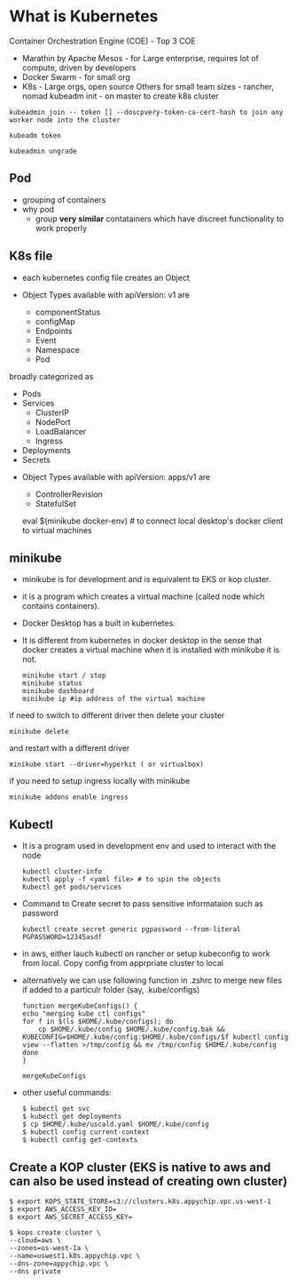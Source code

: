 # What is Kubernetes

Container Orchestration Engine (COE) -
Top 3 COE

- Marathin by Apache Mesos - for Large enterprise, requires lot of compute, driven by developers
- Docker Swarm - for small org
- K8s - Large orgs, open source
  Others for small team sizes - rancher, nomad kubeadm init - on master to create k8s cluster

```
kubeadmin join -- token [] --doscpvery-token-ca-cert-hash to join any worker node into the cluster

kubeadm token

kubeadmin ungrade
```

## Pod

- grouping of containers
- why pod
  - group **very similar** contatainers which have discreet functionality to work properly

## K8s file

- each kubernetes config file creates an Object
- Object Types available with apiVersion: v1 are

  - componentStatus
  - configMap
  - Endpoints
  - Event
  - Namespace
  - Pod

broadly categorized as

- Pods
- Services
  - ClusterIP
  - NodePort
  - LoadBalancer
  - Ingress
- Deployments
- Secrets

* Object Types available with apiVersion: apps/v1 are

  - ControllerRevision
  - StatefulSet

  eval \$(minikube docker-env) # to connect local desktop's docker client to virtual machines

## minikube

- minikube is for development and is equivalent to EKS or kop cluster.
- it is a program which creates a virtual machine (called node which contains containers).
- Docker Desktop has a built in kubernetes.
- It is different from kubernetes in docker desktop in the sense that docker creates a virtual machine when it is installed with minikube it is not.

  ```
  minikube start / stop
  minikube status
  minikube dashboard
  minikube ip #ip address of the virtual machine
  ```

if need to switch to different driver then delete your cluster

```
minikube delete
```

and restart with a different driver

```
minikube start --driver=hyperkit ( or virtualbox)
```

if you need to setup ingress locally with minikube

```
minikube addons enable ingress
```

## Kubectl

- It is a program used in development env and used to interact with the node

  ```
  kubectl cluster-info
  kubectl apply -f <yaml file> # to spin the objects
  Kubectl get pods/services
  ```

- Command to Create secret to pass sensitive informataion such as password

  ```
  kubectl create secret generic pgpassword --from-literal PGPASSWORD=12345asdf
  ```

- in aws, either lauch kubectl on rancher or setup kubeconfig to work from local. Copy config from apprpriate cluster to local
- alternatively we can use following function in .zshrc to merge new files if added to a particulr folder (say, .kube/configs)

  ```
  function mergeKubeConfigs() {
  echo "merging kube ctl configs"
  for f in $(ls $HOME/.kube/configs); do
      cp $HOME/.kube/config $HOME/.kube/config.bak && KUBECONFIG=$HOME/.kube/config:$HOME/.kube/configs/$f kubectl config view --flatten >/tmp/config && mv /tmp/config $HOME/.kube/config
  done
  }

  mergeKubeConfigs
  ```

- other useful commands:
  ```
  $ kubectl get svc
  $ kubectl get deployments
  $ cp $HOME/.kube/uscald.yaml $HOME/.kube/config
  $ kubectl config current-context
  $ kubectl config get-contexts
  ```

## Create a KOP cluster (EKS is native to aws and can also be used instead of creating own cluster)

```
$ export KOPS_STATE_STORE=s3://clusters.k8s.appychip.vpc.us-west-1
$ export AWS_ACCESS_KEY_ID=
$ export AWS_SECRET_ACCESS_KEY=

$ kops create cluster \
--cloud=aws \
--zones=us-west-1a \
--name=uswest1.k8s.appychip.vpc \
--dns-zone=appychip.vpc \
--dns private
```
